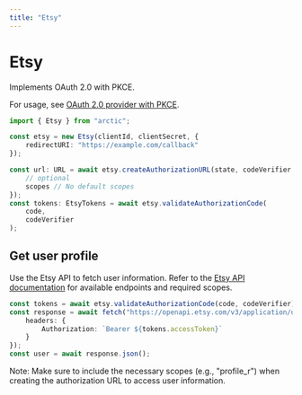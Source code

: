 ```yaml
---
title: "Etsy"
---
```


# Etsy

Implements OAuth 2.0 with PKCE.

For usage, see [OAuth 2.0 provider with PKCE](/guides/oauth2-pkce).

```ts
import { Etsy } from "arctic";

const etsy = new Etsy(clientId, clientSecret, {
	redirectURI: "https://example.com/callback"
});
```

```ts
const url: URL = await etsy.createAuthorizationURL(state, codeVerifier, {
	// optional
	scopes // No default scopes
});
const tokens: EtsyTokens = await etsy.validateAuthorizationCode(
	code,
	codeVerifier
);
```

## Get user profile

Use the Etsy API to fetch user information. Refer to the [Etsy API documentation](https://developer.etsy.com/documentation/essentials/authentication/#scopes) for available endpoints and required scopes.

```ts
const tokens = await etsy.validateAuthorizationCode(code, codeVerifier);
const response = await fetch("https://openapi.etsy.com/v3/application/users/me", {
	headers: {
		Authorization: `Bearer ${tokens.accessToken}`
	}
});
const user = await response.json();
```

Note: Make sure to include the necessary scopes (e.g., "profile_r") when creating the authorization URL to access user information.
